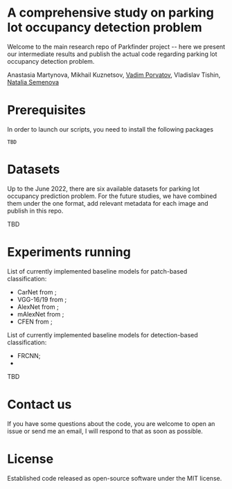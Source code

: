 # A comprehensive study on parking lot occupancy detection problem

Welcome to the main research repo of Parkfinder project -- here we present our intermediate results and publish the actual code regarding parking lot occupancy detection problem. 

Anastasia Martynova, Mikhail Kuznetsov, [Vadim Porvatov](https://www.researchgate.net/profile/Vadim-Porvatov), Vladislav Tishin, [Natalia Semenova](https://www.researchgate.net/profile/Natalia-Semenova-7)

# Prerequisites

In order to launch our scripts, you need to install the following packages
```
TBD
```

# Datasets

Up to the June 2022, there are six available datasets for parking lot occupancy prediction problem. For the future studies, we have combined them under the one format, add relevant metadata for each image and publish in this repo.

TBD 

# Experiments running

List of currently implemented baseline models for patch-based classification:
- CarNet from ;
- VGG-16/19 from ;
- AlexNet from ;
- mAlexNet from ;
- CFEN from ;

List of currently implemented baseline models for detection-based classification:
- FRCNN;
- 

TBD

# Contact us

If you have some questions about the code, you are welcome to open an issue or send me an email, I will respond to that as soon as possible.

# License

Established code released as open-source software under the MIT license.
